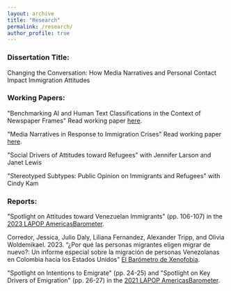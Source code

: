 ```yaml
---
layout: archive
title: "Research"
permalink: /research/
author_profile: true
---
```


### Dissertation Title: 

Changing the Conversation: How Media Narratives and Personal Contact Impact Immigration Attitudes

### Working Papers: 

"Benchmarking AI and Human Text Classifications in the Context of Newspaper Frames" Read working paper [here](https://doi.org/10.31219/osf.io/ce7jx).

"Media Narratives in Response to Immigration Crises" Read working paper [here](https://doi.org/10.31219/osf.io/2ytxf).

"Social Drivers of Attitudes toward Refugees" with Jennifer Larson and Janet Lewis

"Stereotyped Subtypes: Public Opinion on Immigrants and Refugees" with Cindy Kam

### Reports:

"Spotlight on Attitudes toward Venezuelan Immigrants" (pp. 106-107) in the [2023 LAPOP AmericasBarometer](https://www.vanderbilt.edu/lapop/ab2023/AB2023-Pulse-of-Democracy-final-20231205.pdf).

Corredor, Jessica, Julio Daly, Liliana Fernandez, Alexander Tripp, and Olivia Woldemikael. 2023. “¿Por qué las personas migrantes eligen migrar de nuevo?: Un informe especial sobre la migración de personas Venezolanas en Colombia hacia los Estados Unidos” [El Barómetro de Xenofobia](https://ugc.production.linktr.ee/d0a40b2b-81c5-4e76-999c-36c16e45bd14_Informe-Darie-n--Por-que--las-personas-migrantes-eligen-migrar-de-nuevo--2023--1-.pdf).

"Spotlight on Intentions to Emigrate" (pp. 24-25) and "Spotlight on Key Drivers of Emigration" (pp. 26-27) 
in the [2021 LAPOP AmericasBarometer](https://www.vanderbilt.edu/lapop/ab2021/2021_LAPOP_AmericasBarometer_2021_Pulse_of_Democracy.pdf). 





